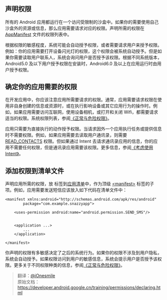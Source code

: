 # 

## 声明权限

所有的 Android 应用都运行在一个访问受限制的沙盒中。如果你的需要使用自己沙盒外的资源或信息，那么应用需要请求对应的权限。声明所需的权限在 [AppManifest](https://developer.android.google.cn/guide/topics/manifest/manifest-intro.html) 文件的权限列表中。   

根据权限的敏感程度，系统可能会自动授予权限，或者需要请求用户来授予权限。例如：你的应用需要打开设备闪光灯的权限，这个权限会被系统自动授予。但是如果你需要读取用户联系人，系统会询问用户是否授予该权限。根据不同系统版本，Android5.0 及以下用户授予权限在安装时，Android6.0 及以上在应用运行时由用户授予权限。   

## 确定你的应用需要的权限   

在开发应用中，你应该注意应用所需要请求的权限。通常，应用需要请求权限在使用非自身创建的信息或资源时，或在执行影响设备或其它应用行为的操作时。例如，如果应用需要访问互联网，使用设备相机，或打开和关闭 Wifi，都需要请求适当的权限。系统权限列表，参阅[《正常与危险权限》](https://developer.android.google.cn/guide/topics/permissions/requesting.html#normal-dangerous)。   

应用只需要为直接执行的动作授予权限。当请求因外一个应用执行任务或提供信息时不需要权限。例如，如果应用需要去读取用户通讯录，则需要 [READ_CONTACTS](https://developer.android.google.cn/reference/android/Manifest.permission.html#READ_CONTACTS) 权限。但如果通过 Intent 去请求通讯录应用的信息，你的应用不需要任何权限，但是通讯录应用需要该权限。更多信息，参阅[《考虑使用 Intent》](https://developer.android.google.cn/training/permissions/usage-notes.html#perms-vs-intents)。    

## 添加权限到清单文件   

声明应用所需的权限，放 [<uses-permission>](https://developer.android.google.cn/guide/topics/manifest/uses-permission-element.html) 标签到[应用清单](https://developer.android.google.cn/guide/topics/manifest/manifest-intro.html)中，作为顶级 [&lt;manifest&gt;](https://developer.android.google.cn/guide/topics/manifest/manifest-element.html) 标签的子项。例如，应用需要发送短信应该放入如下代码在清单文件中：   

	<manifest xmlns:android="http://schemas.android.com/apk/res/android"
	        package="com.example.snazzyapp">
	
	    <uses-permission android:name="android.permission.SEND_SMS"/>
	    
	
	    <application ...>
	        ...
	    </application>
	
	</manifest> 

你声明的权限有多敏感决定了之后的系统行为。如果你的权限不涉及到用户隐私，系统会自动授予。如果权限访问到用户的敏感信息，系统会提示用户是否授予该权限。更多关于不同权限种类的信息，参阅[《正常与危险权限》](https://developer.android.google.cn/guide/topics/permissions/requesting.html#normal-dangerous)。




>翻译：[@iOnesmile](https://github.com/iOnesmile)    
原始文档：<https://developer.android.google.cn/training/permissions/declaring.html>
